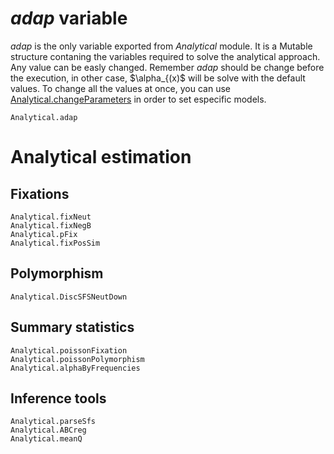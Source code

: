 # *adap* variable
*adap* is the only variable exported from *Analytical* module. It is a Mutable structure contaning the variables required to solve the analytical approach. Any value can be easly changed. Remember *adap* should be change before the execution, in other case, $\alpha_{(x)$ will be solve with the default values. To change all the values at once, you can use [Analytical.changeParameters](@ref) in order to set especific models.

```@docs
Analytical.adap
```
# Analytical estimation
## Fixations
```@docs
Analytical.fixNeut
Analytical.fixNegB
Analytical.pFix
Analytical.fixPosSim
```

## Polymorphism
```@docs
Analytical.DiscSFSNeutDown
```

## Summary statistics
```@docs
Analytical.poissonFixation
Analytical.poissonPolymorphism
Analytical.alphaByFrequencies
```

## Inference tools
```@docs
Analytical.parseSfs
Analytical.ABCreg
Analytical.meanQ
```